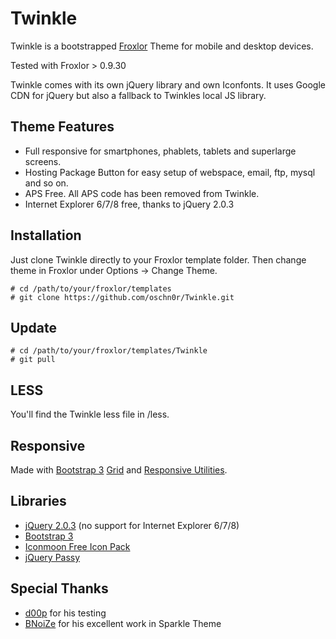 Twinkle
=======

Twinkle is a bootstrapped [Froxlor](http://www.froxlor.org/) Theme for mobile and desktop devices.

Tested with Froxlor > 0.9.30

Twinkle comes with its own jQuery library and own Iconfonts. It uses Google CDN for jQuery but also 
a fallback to Twinkles local JS library.

Theme Features
---------------

- Full responsive for smartphones, phablets, tablets and superlarge screens.
- Hosting Package Button for easy setup of webspace, email, ftp, mysql and so on.
- APS Free. All APS code has been removed from Twinkle.
- Internet Explorer 6/7/8 free, thanks to jQuery 2.0.3

Installation
-------------

Just clone Twinkle directly to your Froxlor template folder. Then change theme in Froxlor under Options -> Change Theme.

    # cd /path/to/your/froxlor/templates
    # git clone https://github.com/oschn0r/Twinkle.git 

Update
------

    # cd /path/to/your/froxlor/templates/Twinkle
    # git pull

LESS
----
You'll find the Twinkle less file in /less.

Responsive
----------

Made with [Bootstrap 3](http://getbootstrap.com/) [Grid](http://getbootstrap.com/css/#grid) and [Responsive Utilities](http://getbootstrap.com/css/#responsive-utilities).

Libraries
---------

- [jQuery 2.0.3](http://jquery.com/download/) (no support for Internet Explorer 6/7/8)
- [Bootstrap 3](http://getbootstrap.com/)
- [Iconmoon Free Icon Pack](http://icomoon.io/)
- [jQuery Passy](https://github.com/timseverien/passy/)

Special Thanks
--------------

- [d00p](https://github.com/d00p) for his testing
- [BNoiZe](https://github.com/BNoiZe) for his excellent work in Sparkle Theme